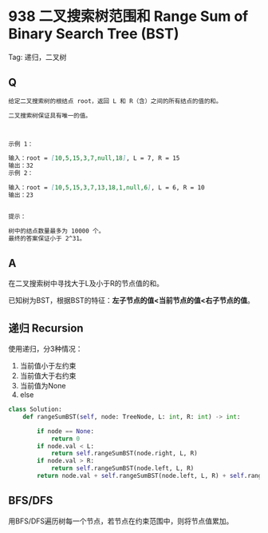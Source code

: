 # 938 二叉搜索树范围和 Range Sum of Binary Search Tree (BST)

Tag: 递归，二叉树

## Q

```markdown
给定二叉搜索树的根结点 root，返回 L 和 R（含）之间的所有结点的值的和。

二叉搜索树保证具有唯一的值。



示例 1：

输入：root = [10,5,15,3,7,null,18], L = 7, R = 15
输出：32
示例 2：

输入：root = [10,5,15,3,7,13,18,1,null,6], L = 6, R = 10
输出：23


提示：

树中的结点数量最多为 10000 个。
最终的答案保证小于 2^31。
```

## A

在二叉搜索树中寻找大于L及小于R的节点值的和。

已知树为BST，根据BST的特征：**左子节点的值<当前节点的值<右子节点的值**。

## 递归 Recursion

使用递归，分3种情况：

1. 当前值小于左约束
2. 当前值大于右约束
3. 当前值为None
4. else

```python
class Solution:
    def rangeSumBST(self, node: TreeNode, L: int, R: int) -> int:

        if node == None:
            return 0
        if node.val < L:
            return self.rangeSumBST(node.right, L, R)
        if node.val > R:
            return self.rangeSumBST(node.left, L, R)
        return node.val + self.rangeSumBST(node.left, L, R) + self.rangeSumBST(node.right, L, R)
```

## BFS/DFS

用BFS/DFS遍历树每一个节点，若节点在约束范围中，则将节点值累加。
